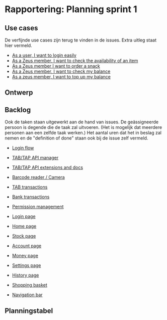 # Rapportering: Planning sprint 1
## Use cases
De verfijnde use cases zijn terug te vinden in de issues. Extra uitleg staat hier vermeld.

- [As a user, I want to login easily][uc1]
- [As a Zeus member, I want to check the availability of an item][uc2]
- [As a Zeus member I want to order a snack][uc3]
- [As a Zeus member, I want to check my balance][uc4]
- [As a zeus member, I want to top up my balance][uc5]

## Ontwerp

## Backlog
Ook de taken staan uitgewerkt aan de hand van issues. De geässigneerde persoon is degende die de taak zal uitvoeren. (Het is mogelijk dat meerdere personen aan een zelfde taak werken.) Het aantal uren dat het in beslag zal nemen en de "definition of done" staan ook bij de issue zelf vermeld.

- [Login flow][login_flow]
- [TAB/TAP API manager][api_manager]
- [TAB/TAP API extensions and docs][api_ex_docs]
- [Barcode reader / Camera][barcode]
- [TAB transactions][tab_trans]
- [Bank transactions][bank_trans]
- [Permission management][permissions]

- [Login page][login_page]
- [Home page][home_page]
- [Stock page][stock_page]
- [Account page][account_page]
- [Money page][money_page]
- [Settings page][settings_page]
- [History page][history_page]
- [Shopping basket][basket]
- [Navigation bar][navbar]

## Planningstabel

[uc1]: https://github.ugent.be/SELab1/project-1819-groep-2/issues/1
[uc2]: https://github.ugent.be/SELab1/project-1819-groep-2/issues/2
[uc3]: https://github.ugent.be/SELab1/project-1819-groep-2/issues/3
[uc4]: https://github.ugent.be/SELab1/project-1819-groep-2/issues/4
[uc5]: https://github.ugent.be/SELab1/project-1819-groep-2/issues/5

[login_page]: https://github.ugent.be/SELab1/project-1819-groep-2/issues/10
[stock_page]: https://github.ugent.be/SELab1/project-1819-groep-2/issues/11
[account_page]: https://github.ugent.be/SELab1/project-1819-groep-2/issues/14
[money_page]: https://github.ugent.be/SELab1/project-1819-groep-2/issues/15
[settings_page]: https://github.ugent.be/SELab1/project-1819-groep-2/issues/16
[home_page]: https://github.ugent.be/SELab1/project-1819-groep-2/issues/18
[history_page]: https://github.ugent.be/SELab1/project-1819-groep-2/issues/21
[basket]: https://github.ugent.be/SELab1/project-1819-groep-2/issues/13
[navbar]: https://github.ugent.be/SELab1/project-1819-groep-2/issues/20

[login_flow]: https://github.ugent.be/SELab1/project-1819-groep-2/issues/7
[api_manager]: https://github.ugent.be/SELab1/project-1819-groep-2/issues/8
[api_ex_docs]: https://github.ugent.be/SELab1/project-1819-groep-2/issues/9
[barcode]: https://github.ugent.be/SELab1/project-1819-groep-2/issues/12
[tab_trans]: https://github.ugent.be/SELab1/project-1819-groep-2/issues/17
[bank_trans]: https://github.ugent.be/SELab1/project-1819-groep-2/issues/19
[permissions]: https://github.ugent.be/SELab1/project-1819-groep-2/issues/22
